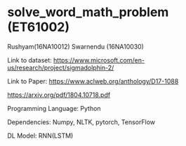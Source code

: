 # solve_word_math_problem (ET61002)
Rushyam(16NA10012)        Swarnendu (16NA10030)


Link to dataset: https://www.microsoft.com/en-us/research/project/sigmadolphin-2/

Link to Paper: 
https://www.aclweb.org/anthology/D17-1088
          
https://arxiv.org/pdf/1804.10718.pdf

Programming Language: Python


Dependencies: Numpy, NLTK, pytorch, TensorFlow


DL Model: RNN(LSTM)
